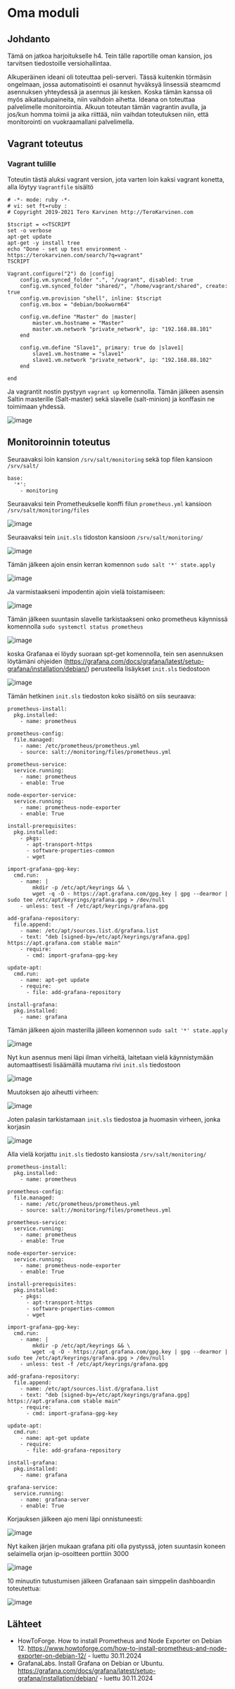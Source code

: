 # Oma moduli

## Johdanto

Tämä on jatkoa harjoitukselle h4. Tein tälle raportille oman kansion, jos tarvitsen tiedostoille versiohallintaa. 

Alkuperäinen ideani oli toteuttaa peli-serveri. Tässä kuitenkin törmäsin ongelmaan, jossa automatisointi ei osannut hyväksyä linsessiä steamcmd asennuksen yhteydessä ja asennus jäi kesken. Koska tämän kanssa oli myös aikataulupaineita, niin vaihdoin aihetta. 
Ideana on toteuttaa palvelimelle monitorointia. Alkuun toteutan tämän vagrantin avulla, ja jos/kun homma toimii ja aika riittää, niin vaihdan toteutuksen niin, että monitorointi on vuokraamallani palvelimella.

## Vagrant toteutus

### Vagrant tulille

Toteutin tästä aluksi vagrant version, jota varten loin kaksi vagrant konetta, alla löytyy `Vagrantfile` sisältö

```
# -*- mode: ruby -*-
# vi: set ft=ruby :
# Copyright 2019-2021 Tero Karvinen http://TeroKarvinen.com

$tscript = <<TSCRIPT
set -o verbose
apt-get update
apt-get -y install tree
echo "Done - set up test environment - https://terokarvinen.com/search/?q=vagrant"
TSCRIPT

Vagrant.configure("2") do |config|
	config.vm.synced_folder ".", "/vagrant", disabled: true
	config.vm.synced_folder "shared/", "/home/vagrant/shared", create: true
	config.vm.provision "shell", inline: $tscript
	config.vm.box = "debian/bookworm64"

	config.vm.define "Master" do |master|
		master.vm.hostname = "Master"
		master.vm.network "private_network", ip: "192.168.88.101"
	end

	config.vm.define "Slave1", primary: true do |slave1|
		slave1.vm.hostname = "slave1"
		slave1.vm.network "private_network", ip: "192.168.88.102"
	end
	
end
```

Ja vagrantit nostin pystyyn `vagrant up` komennolla. Tämän jälkeen asensin Saltin masterille (Salt-master) sekä slavelle (salt-minion) ja konffasin ne toimimaan yhdessä.

![image](https://github.com/user-attachments/assets/e61ff513-a99d-4d49-9748-3527fc9d5690)

## Monitoroinnin toteutus

Seuraavaksi loin kansion `/srv/salt/monitoring` sekä top filen kansioon `/srv/salt/`

``` top.sls
base:
  '*':
    - monitoring
```

Seuraavaksi tein Prometheukselle konffi filun `prometheus.yml` kansioon `/srv/salt/monitoring/files`

![image](https://github.com/user-attachments/assets/79def488-ed86-42a0-8bc6-7fa52d89f10b)

Seuraavaksi tein `init.sls` tidoston kansioon `/srv/salt/monitoring/`

![image](https://github.com/user-attachments/assets/db792e25-cc19-4de9-8593-2aa5956585c3)

Tämän jälkeen ajoin ensin kerran komennon `sudo salt '*' state.apply`

![image](https://github.com/user-attachments/assets/4ecd65a9-4939-4726-95a5-b83854d94727)

Ja varmistaakseni impodentin ajoin vielä toistamiseen:

![image](https://github.com/user-attachments/assets/e88760ad-6a65-4e2e-b171-ac1022fdd84c)

Tämän jälkeen suuntasin slavelle tarkistaakseni onko prometheus käynnissä komennolla `sudo systemctl status prometheus`

![image](https://github.com/user-attachments/assets/d8d3e3ea-fda4-4588-9ee9-d3fcecf08221)

koska Grafanaa ei löydy suoraan spt-get komennolla, tein sen asennuksen löytämäni ohjeiden (https://grafana.com/docs/grafana/latest/setup-grafana/installation/debian/) perusteella lisäykset `init.sls` tiedostoon

![image](https://github.com/user-attachments/assets/1778de85-e0ec-487b-8087-bc3d3d1f840f)

Tämän hetkinen `init.sls` tiedoston koko sisältö on siis seuraava:

```
prometheus-install:
  pkg.installed:
    - name: prometheus

prometheus-config:
  file.managed:
    - name: /etc/prometheus/prometheus.yml
    - source: salt://monitoring/files/prometheus.yml

prometheus-service:
  service.running:
    - name: prometheus
    - enable: True

node-exporter-service:
  service.running:
    - name: prometheus-node-exporter
    - enable: True

install-prerequisites:
  pkg.installed:
    - pkgs:
      - apt-transport-https
      - software-properties-common
      - wget

import-grafana-gpg-key:
  cmd.run:
    - name: |
        mkdir -p /etc/apt/keyrings && \
        wget -q -O - https://apt.grafana.com/gpg.key | gpg --dearmor | sudo tee /etc/apt/keyrings/grafana.gpg > /dev/null
    - unless: test -f /etc/apt/keyrings/grafana.gpg

add-grafana-repository:
  file.append:
    - name: /etc/apt/sources.list.d/grafana.list
    - text: "deb [signed-by=/etc/apt/keyrings/grafana.gpg] https://apt.grafana.com stable main"
    - require:
      - cmd: import-grafana-gpg-key

update-apt:
  cmd.run:
    - name: apt-get update
    - require:
      - file: add-grafana-repository

install-grafana:
  pkg.installed:
    - name: grafana
```

Tämän jälkeen ajoin masterilla jälleen komennon `sudo salt '*' state.apply`

![image](https://github.com/user-attachments/assets/3ebef29f-3d22-4eb1-8ed8-0a65016fa6ef)

Nyt kun asennus meni läpi ilman virheitä, laitetaan vielä käynnistymään automaattisesti lisäämällä muutama rivi `init.sls` tiedostoon

![image](https://github.com/user-attachments/assets/785fb383-8d0f-4ed1-b9ae-006791ae628b)

Muutoksen ajo aiheutti virheen:

![image](https://github.com/user-attachments/assets/6885d092-6e50-4d3f-b6d0-503c16f5a324)

Joten palasin tarkistamaan `init.sls` tiedostoa ja huomasin virheen, jonka korjasin

![image](https://github.com/user-attachments/assets/cbad8832-46a2-4e65-9b56-cca7421bb37b)

Alla vielä korjattu `init.sls` tiedosto kansiosta `/srv/salt/monitoring/`

```
prometheus-install:
  pkg.installed:
    - name: prometheus

prometheus-config:
  file.managed:
    - name: /etc/prometheus/prometheus.yml
    - source: salt://monitoring/files/prometheus.yml

prometheus-service:
  service.running:
    - name: prometheus
    - enable: True

node-exporter-service:
  service.running:
    - name: prometheus-node-exporter
    - enable: True

install-prerequisites:
  pkg.installed:
    - pkgs:
      - apt-transport-https
      - software-properties-common
      - wget

import-grafana-gpg-key:
  cmd.run:
    - name: |
        mkdir -p /etc/apt/keyrings && \
        wget -q -O - https://apt.grafana.com/gpg.key | gpg --dearmor | sudo tee /etc/apt/keyrings/grafana.gpg > /dev/null
    - unless: test -f /etc/apt/keyrings/grafana.gpg

add-grafana-repository:
  file.append:
    - name: /etc/apt/sources.list.d/grafana.list
    - text: "deb [signed-by=/etc/apt/keyrings/grafana.gpg] https://apt.grafana.com stable main"
    - require:
      - cmd: import-grafana-gpg-key

update-apt:
  cmd.run:
    - name: apt-get update
    - require:
      - file: add-grafana-repository

install-grafana:
  pkg.installed:
    - name: grafana

grafana-service:
  service.running:
    - name: grafana-server
    - enable: True
```


Korjauksen jälkeen ajo meni läpi onnistuneesti:

![image](https://github.com/user-attachments/assets/0ae5e785-b6bb-4973-b297-98ec2e30330c)

Nyt kaiken järjen mukaan grafana piti olla pystyssä, joten suuntasin koneen selaimella orjan ip-osoitteen porttiin 3000

![image](https://github.com/user-attachments/assets/eb6006fe-69d0-482c-bcab-bccb674209a9)

10 minuutin tutustumisen jälkeen Grafanaan sain simppelin dashboardin toteutettua:

![image](https://github.com/user-attachments/assets/64e215a4-3e79-4c20-a251-28c81151b7af)


## Lähteet
* HowToForge. How to install Prometheus and Node Exporter on Debian 12. https://www.howtoforge.com/how-to-install-prometheus-and-node-exporter-on-debian-12/ - luettu 30.11.2024
* GrafanaLabs. Install Grafana on Debian or Ubuntu. https://grafana.com/docs/grafana/latest/setup-grafana/installation/debian/ - luettu 30.11.2024
